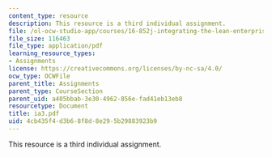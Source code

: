 ```yaml
---
content_type: resource
description: This resource is a third individual assignment.
file: /ol-ocw-studio-app/courses/16-852j-integrating-the-lean-enterprise-fall-2005/4cb435f4d3b68f8d8e295b29883923b9_ia3.pdf
file_size: 116463
file_type: application/pdf
learning_resource_types:
- Assignments
license: https://creativecommons.org/licenses/by-nc-sa/4.0/
ocw_type: OCWFile
parent_title: Assignments
parent_type: CourseSection
parent_uid: a405bbab-3e30-4962-856e-fad41eb13eb8
resourcetype: Document
title: ia3.pdf
uid: 4cb435f4-d3b6-8f8d-8e29-5b29883923b9
---
```

This resource is a third individual assignment.